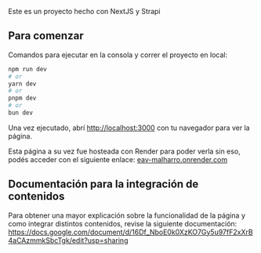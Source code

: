 Este es un proyecto hecho con NextJS y Strapi

## Para comenzar

Comandos para ejecutar en la consola y correr el proyecto en local:

```bash
npm run dev
# or
yarn dev
# or
pnpm dev
# or
bun dev
```

Una vez ejecutado, abrí [http://localhost:3000](http://localhost:3000) con tu navegador para ver la página.

Esta página a su vez fue hosteada con Render para poder verla sin eso, podés acceder con el siguiente enlace: [eav-malharro.onrender.com](eav-malharro.onrender.com)

## Documentación para la integración de contenidos

Para obtener una mayor explicación sobre la funcionalidad de la página y como integrar distintos contenidos, revise la siguiente documentación: https://docs.google.com/document/d/16Df_NboE0k0XzKO7Gy5u97fF2xXrB4aCAzmmkSbcTgk/edit?usp=sharing
